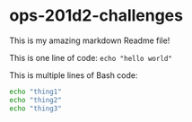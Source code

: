 # ops-201d2-challenges

This is my amazing markdown Readme file!

This is one line of code: `echo "hello world"`

This is multiple lines of Bash code:
```bash
echo "thing1"
echo "thing2"
echo "thing3"
```
